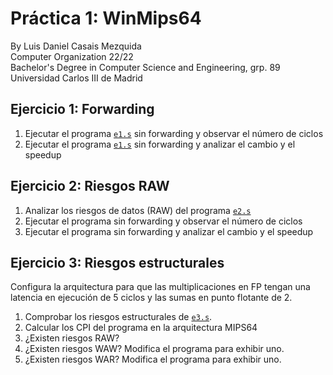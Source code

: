 # Práctica 1: WinMips64
By Luis Daniel Casais Mezquida   
Computer Organization 22/22  
Bachelor's Degree in Computer Science and Engineering, grp. 89  
Universidad Carlos III de Madrid

## Ejercicio 1: Forwarding
1. Ejecutar el programa [`e1.s`](e1.s) sin forwarding y observar el número de ciclos
2. Ejecutar el programa [`e1.s`](e1.s) sin forwarding y analizar el cambio y el speedup

## Ejercicio 2: Riesgos RAW
1. Analizar los riesgos de datos (RAW) del programa [`e2.s`](e2.s)  
2. Ejecutar el programa sin forwarding y observar el número de ciclos
3. Ejecutar el programa sin forwarding y analizar el cambio y el speedup

## Ejercicio 3: Riesgos estructurales
Configura la arquitectura para que las multiplicaciones en FP tengan una latencia en ejecución de 5 ciclos y las sumas en punto flotante de 2.

1. Comprobar los riesgos estructurales de [`e3.s`](e3.s).
2. Calcular los CPI del programa en la arquitectura MIPS64
3. ¿Existen riesgos RAW?
4. ¿Existen riesgos WAW? Modifica el programa para exhibir uno.
5. ¿Existen riesgos WAR? Modifica el programa para exhibir uno.